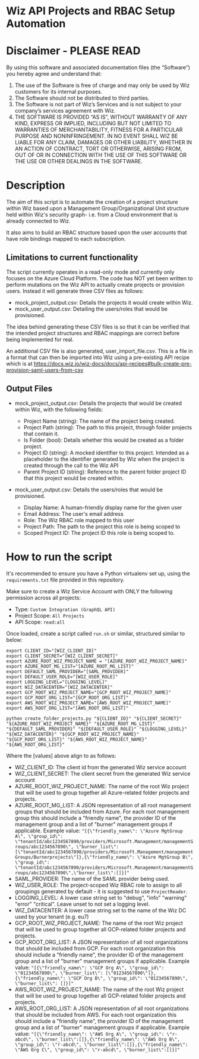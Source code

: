 # Wiz API Projects and RBAC Setup Automation

# Disclaimer - PLEASE READ

By using this software and associated documentation files (the “Software”) you hereby agree and understand that:

1. The use of the Software is free of charge and may only be used by Wiz customers for its internal purposes.
2. The Software should not be distributed to third parties.
3. The Software is not part of Wiz’s Services and is not subject to your company’s services agreement with Wiz.
4. THE SOFTWARE IS PROVIDED “AS IS”, WITHOUT WARRANTY OF ANY KIND, EXPRESS OR IMPLIED, INCLUDING BUT NOT LIMITED TO WARRANTIES OF MERCHANTABILITY, FITNESS FOR A PARTICULAR PURPOSE AND NONINFRINGEMENT. IN NO EVENT SHALL WIZ BE LIABLE FOR ANY CLAIM, DAMAGES OR OTHER LIABILITY, WHETHER IN AN ACTION OF CONTRACT, TORT OR OTHERWISE, ARISING FROM, OUT OF OR IN CONNECTION WITH THE USE OF THIS SOFTWARE OR THE USE OR OTHER DEALINGS IN THE SOFTWARE.

# Description

The aim of this script is to automate the creation of a project structure within Wiz based upon a Management Group/Organizational Unit structure held within Wiz's security graph- i.e. from a Cloud environment that is already connected to Wiz.

It also aims to build an RBAC structure based upon the user accounts that have role bindings mapped to each subscription.

## Limitations to current functionality

The script currently operates in a read-only mode and currently only focuses on the Azure Cloud Platform. The code has NOT yet been written to perform mutations on the Wiz API to actually create projects or provision users. Instead it will  generate three CSV files as follows:
* mock_project_output.csv: Details the projects it would create within Wiz.
* mock_user_output.csv: Detailing the users/roles that would be provisioned.

The idea behind generating these CSV files is so that it can be verified that the intended project structures and RBAC mappings are correct before being implemented for real.

An additional CSV file is also generated, user_import_file.csv. This is a file in a format that can then be imported into Wiz using a 
pre-existing API recipe which is at https://docs.wiz.io/wiz-docs/docs/api-recipes#bulk-create-pre-provision-saml-users-from-csv

## Output Files

* mock_project_output.csv: Details the projects that would be created within Wiz, with the following fields:
    * Project Name (string): The name of the project being created.
    * Project Path (string): The path to this project, through folder projects that contain it.
    * Is Folder (bool): Details whether this would be created as a folder project.
    * Project ID (string): A mocked identifier to this project. Intended as a placeholder to the identifier generated by Wiz when the project is created through the call to the Wiz API
    * Parent Project ID (string): Reference to the parent folder project ID that this project would be created within.

* mock_user_output.csv: Details the users/roles that would be provisioned.
    * Display Name: A human-friendly display name for the given user
    * Email Address: The user's email address
    * Role: The Wiz RBAC role mapped to this user
    * Project Path: The path to the project this role is being scoped to
    * Scoped Project ID: The project ID this role is being scoped to.


# How to run the script

It's recommended to ensure you have a Python virtualenv set up, using the `requirements.txt` file provided in this repository.

Make sure to create a Wiz Service Account with ONLY the following permission across all projects:
* Type: `Custom Integration (GraphQL API)`
* Project Scope: `All Projects`
* API Scope: `read:all`

Once loaded, create a script called `run.sh` or similar, structured similar to below:

```
export CLIENT_ID="[WIZ_CLIENT_ID]"
export CLIENT_SECRET="[WIZ_CLIENT_SECRET]"
export AZURE_ROOT_WIZ_PROJECT_NAME = "[AZURE_ROOT_WIZ_PROJECT_NAME]"
export AZURE_ROOT_MG_LIST="[AZURE_ROOT_MG_LIST]"
export DEFAULT_SAML_PROVIDER="[SAML_PROVIDER]"
export DEFAULT_USER_ROLE="[WIZ_USER_ROLE]"
export LOGGING_LEVEL="[LOGGING_LEVEL]"
export WIZ_DATACENTER="[WIZ_DATACENTER]"
export GCP_ROOT_WIZ_PROJECT_NAME="[GCP_ROOT_WIZ_PROJECT_NAME]"
export GCP_ROOT_ORG_LIST="[GCP_ROOT_ORG_LIST]"
export AWS_ROOT_WIZ_PROJECT_NAME="[AWS_ROOT_WIZ_PROJECT_NAME]"
export AWS_ROOT_ORG_LIST="[AWS_ROOT_ORG_LIST]"

python create_folder_projects.py "${CLIENT_ID}" "${CLIENT_SECRET}" "${AZURE_ROOT_WIZ_PROJECT_NAME}" "${AZURE_ROOT_MG_LIST}" "${DEFAULT_SAML_PROVIDER}" "${DEFAULT_USER_ROLE}" "${LOGGING_LEVEL}" "${WIZ_DATACENTER}" "${GCP_ROOT_WIZ_PROJECT_NAME}" "${GCP_ROOT_ORG_LIST}" "${AWS_ROOT_WIZ_PROJECT_NAME}" "${AWS_ROOT_ORG_LIST}"

```

Where the [values] above align to as follows:

* WIZ_CLIENT_ID: The client id from the generated Wiz service account
* WIZ_CLIENT_SECRET: The client secret from the generated Wiz service account
* AZURE_ROOT_WIZ_PROJECT_NAME: The name of the root Wiz project that will be used to group together all Azure-related folder projects and projects.
* AZURE_ROOT_MG_LIST: A JSON representation of all root management groups that should be included from Azure. For each root management group this should include a "friendly name", the provider ID of the management group and a list of "burner" management groups if applicable. Example value: `"[{\"friendly_name\": \"Azure MgtGroup A\", \"group_id\": \"tenantId/abc1234567890/providers/Microsoft.Management/managementGroups/abc1234567890\", \"burner_list\": [\"tenantId/abc1234567890/providers/Microsoft.Management/managementGroups/Burnerprojects\"]},{\"friendly_name\": \"Azure MgtGroup B\", \"group_id\": \"tenantId/abc1234567890/providers/Microsoft.Management/managementGroups/abc1234567890\",\"burner_list\":[]}]"`
* SAML_PROVIDER: The name of the SAML provider being used.
* WIZ_USER_ROLE: The project-scoped Wiz RBAC role to assign to all groupings generated by default - it is suggested to use `ProjectReader`.
* LOGGING_LEVEL: A lower case string set to "debug", "info" "warning" "error" "critical". Leave unset to not set a logging level.
* WIZ_DATACENTER: A lower case string set to the name of the Wiz DC used by your tenant (e.g. eu7)
* GCP_ROOT_WIZ_PROJECT_NAME: The name of the root Wiz project that will be used to group together all GCP-related folder projects and projects.
* GCP_ROOT_ORG_LIST: A JSON representation of all root organizations that should be included from GCP. For each root organization this should include a "friendly name", the provider ID of the management group and a list of "burner" management groups if applicable. Example value: `"[{\"friendly_name\": \"GCP Org A\", \"group_id\": \"01234567890\", \"burner_list\": [\"01234567890\"]},{\"friendly_name\": \"GCP Org B\", \"group_id\": \"01234567890\", \"burner_list\": []}]"`
* AWS_ROOT_WIZ_PROJECT_NAME: The name of the root Wiz project that will be used to group together all GCP-related folder projects and projects.
* AWS_ROOT_ORG_LIST: A JSON representation of all root organizations that should be included from AWS. For each root organization this should include a "friendly name", the provider ID of the management group and a list of "burner" management groups if applicable. Example value: `"[{\"friendly_name\": \"AWS Org A\", \"group_id\": \"r-abcd\", \"burner_list\":[]},{\"friendly_name\": \"AWS Org B\", \"group_id\": \"r-abcd\", \"burner_list\":[]},{\"friendly_name\": \"AWS Org C\", \"group_id\": \"r-abcd\", \"burner_list\":[]}]"`
